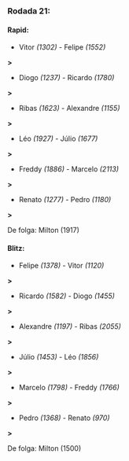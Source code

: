 ### Rodada 21:

#### Rapid:

* Vitor *(1302)*     -     Felipe *(1552)*

 **>** 
* Diogo *(1237)*     -     Ricardo *(1780)*

 **>** 
* Ribas *(1623)*     -     Alexandre *(1155)*

 **>** 
* Léo *(1927)*     -     Júlio *(1677)*

 **>** 
* Freddy *(1886)*     -     Marcelo *(2113)*

 **>** 
* Renato *(1277)*     -     Pedro *(1180)*

 **>** 

De folga: Milton (1917)

#### Blitz:

* Felipe *(1378)*     -     Vitor *(1120)*

 **>** 
* Ricardo *(1582)*     -     Diogo *(1455)*

 **>** 
* Alexandre *(1197)*     -     Ribas *(2055)*

 **>** 
* Júlio *(1453)*     -     Léo *(1856)*

 **>** 
* Marcelo *(1798)*     -     Freddy *(1766)*

 **>** 
* Pedro *(1368)*     -     Renato *(970)*

 **>** 

De folga: Milton (1500)

